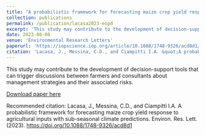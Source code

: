```yaml
---
title: "A probabilistic framework for forecasting maize crop yield response to agricultural inputs with sub-seasonal climate predictions"
collection: publications
permalink: /publication/lacasa2023-eopd
excerpt: 'This study may contribute to the development of decision-support tools that can trigger discussions between farmers and consultants about management strategies and their associated risks.'
date: 2023-06-08
venue: 'Environmental Research Letters'
paperurl: 'https://iopscience.iop.org/article/10.1088/1748-9326/acd8d1/meta'
citation: 'Lacasa, J., Messina, C.D., and Ciampitti I.A. &quot;A probabilistic framework for forecasting maize crop yield response to agricultural inputs with sub-seasonal climate predictions.&quot; <i>Environ. Res. Lett.</i> (2023)'
---
```

This study may contribute to the development of decision-support tools that can trigger discussions between farmers and consultants about management strategies and their associated risks.

[Download paper here](https://iopscience.iop.org/article/10.1088/1748-9326/acd8d1/pdf)

Recommended citation: Lacasa, J., Messina, C.D., and Ciampitti I.A. A probabilistic framework for forecasting maize crop yield response to agricultural inputs with sub-seasonal climate predictions. Environ. Res. Lett. (2023). https://doi.org/10.1088/1748-9326/acd8d1
